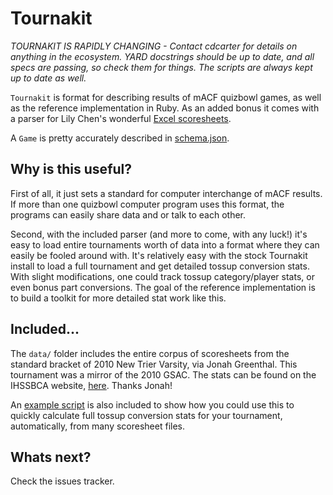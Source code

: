 # Tournakit

*TOURNAKIT IS RAPIDLY CHANGING - Contact cdcarter for details on anything in the ecosystem. YARD docstrings should be up to date, and all specs are passing, so check them for things. The scripts are always kept up to date as well.*

`Tournakit` is format for describing results of mACF quizbowl games, as well as the reference implementation in Ruby. As an added bonus it comes with a parser for Lily Chen's wonderful [Excel scoresheets][1].

A `Game` is pretty accurately described in [schema.json][2]. 

## Why is this useful?
First of all, it just sets a standard for computer interchange of mACF results. If more than one quizbowl computer program uses this format, the programs can easily share data and or talk to each other.

Second, with the included parser (and more to come, with any luck!) it's easy to load entire tournaments worth of data into a format where they can easily be fooled around with. It's relatively easy with the stock Tournakit install to load a full tournament and get detailed tossup conversion stats. With slight modifications, one could track tossup category/player stats, or even bonus part conversions. The goal of the reference implementation is to build a toolkit for more detailed stat work like this.

## Included...
The `data/` folder includes the entire corpus of scoresheets from the standard bracket of 2010 New Trier Varsity, via Jonah Greenthal. This tournament was a mirror of the 2010 GSAC. The stats can be found on the IHSSBCA website, [here][3]. Thanks Jonah!

An [example script][4] is also included to show how you could use this to quickly calculate full tossup conversion stats for your tournament, automatically, from many scoresheet files.

## Whats next?
Check the issues tracker.

[1]:https://sites.google.com/site/hchsquizbowl/Home/excel-scoresheets
[2]:https://github.com/cdcarter/tournakit/tree/master/schema.json
[3]:http://www.ihssbca.org/statistics/2010_NTV_ADVANTAGE/2010_NTV_standard_prelims_standings.php
[4]:https://github.com/cdcarter/tournakit/tree/master/script/event.rb
